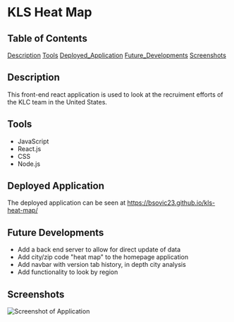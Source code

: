 # KLS Heat Map

## Table of Contents

[Description](#description)
[Tools](#tools)
[Deployed_Application](#deployed-application)
[Future_Developments](#future-developments)
[Screenshots](#screenshots)

## Description

This front-end react application is used to look at the recruiment efforts of the KLC team in the United States.

## Tools

* JavaScript
* React.js
* CSS
* Node.js

## Deployed Application

The deployed application can be seen at https://bsovic23.github.io/kls-heat-map/

## Future Developments

* Add a back end server to allow for direct update of data
* Add city/zip code "heat map" to the homepage application
* Add navbar with version tab history, in depth city analysis
* Add functionality to look by region

## Screenshots

![Screenshot of Application](../kls-heat-map/client/src/images/homepage.PNG)
